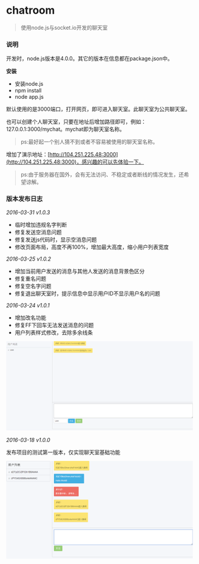 # chatroom

> 使用node.js与socket.io开发的聊天室

### 说明

开发时，node.js版本是4.0.0。其它的版本在信息都在package.json中。

**安装**

+ 安装node.js
+ npm install
+ node app.js

默认使用的是3000端口，打开网页，即可进入聊天室。此聊天室为公共聊天室。

也可以创建个人聊天室，只要在地址后增加路径即可，例如：127.0.0.1:3000/mychat。mychat即为聊天室名称。

> ps:最好起一个别人猜不到或者不容易被使用的聊天室名称。

增加了演示地址：[http://104.251.225.48:3000](http://104.251.225.48:3000)，感兴趣的可以先体验一下。

> ps:由于服务器在国外，会有无法访问、不稳定或者断线的情况发生，还希望谅解。


### 版本发布日志

*2016-03-31 v1.0.3*

+ 临时增加违规名字判断
+ 修复发送空消息问题
+ 修复发送js代码时，显示空消息问题
+ 修改页面布局，高度不再100%，增加最大高度，缩小用户列表宽度


*2016-03-25 v1.0.2*

+ 增加当前用户发送的消息与其他人发送的消息背景色区分
+ 修复重名问题
+ 修复空名字问题
+ 修复退出聊天室时，提示信息中显示用户ID不显示用户名的问题

*2016-03-24 v1.0.1*

+ 增加改名功能
+ 修复FF下回车无法发送消息的问题
+ 用户列表样式修改，去除多余线条

![v1_0_1.png](v1_0_1.png)

*2016-03-18 v1.0.0*

发布项目的测试第一版本，仅实现聊天室基础功能

![v1_0_0.png](v1_0_0.png)

